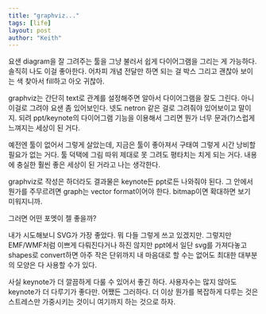 ```yaml
---
title: "graphviz..."
tags: [life]
layout: post
author: "Keith"
---
```


요샌 diagram을 잘 그려주는 툴을 그냥 불러서 쉽게 다이어그램을 그리는 게 가능하다. 솔직히 나도 이걸 좋아한다. 어차피 개념 전달만 하면 되는 걸 박스 그리고 괜찮아 보이는 색 찾아서 fill하고 아오 귀찮아.

graphviz는 간단히 text로 관계를 설정해주면 알아서 다이어그램을 잘도 그린다. 아니 이걸로 그려야 요샌 좀 있어보인다. 넷도 netron 같은 걸로 그려줘야 있어보이고 말이지. 되려 ppt/keynote의 다이어그램 기능을 이용해서 그리면 뭔가 너무 문과(?)스럽게 느껴지는 세상이 된 거다. 

예전엔 툴이 없어서 그렇게 살았는데, 지금은 툴이 좋아져서 구태여 그렇게 시간 낭비할 필요가 없는 거다. 툴 덕택에 그림 따위 제대로 못 그려도 평타치는 치게 되는 거다. 내용에 충실한 훨씬 좋은 세상이 된 거라고 나는 생각한다. 

graphviz로 작성은 하더라도 결과물은 keynote든 ppt로든 나와줘야 된다. 그 안에서 뭔가를 주무르려면 graph는 vector format이어야 한다. bitmap이면 확대하면 보기 미워지니까.

그러면 어떤 포멧이 젤 좋을까?

내가 시도해보니 SVG가 가장 좋았다. 뭐 다들 그렇게 쓰고 있겠지만. 그렇지만 EMF/WMF처럼 이쁘게 다뤄진다거나 하진 않지만 ppt에서 일단 svg를 가져다놓고 shapes로 convert하면 아주 작은 단위까지 내 마음대로 할 수는 없어도 최대한 대부분의 모양은 다 사용할 수가 있다.

사실 keynote가 더 깔끔하게 다룰 수 있어서 좋긴 하다. 사용자수는 많지 않아도 keynote가 더 다루기가 좋다만. 어쨌든 그러하다. 더 이상 뭔가를 복잡하게 다루는 것은 스트레스만 가중시키는 것이니 여기까지 하는 것으로 하자.
